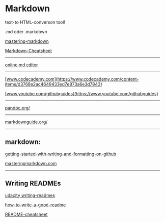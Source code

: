 # Markdown

text-to HTML-converson tool!

.md oder .markdown

[mastering-markdown](https://guides.github.com/features/mastering-markdown/)

[Markdown-Cheatsheet](https://github.com/adam-p/markdown-here/wiki/Markdown-Cheatsheet#code	)


------

[online md editor](https://dillinger.io/) 

------

[www.codecademy.com](https://www.codecademy.com/content-items/d3768e2ac4649433ed7e873a6e3d7843)

[www.youtube.com/githubguides](https://www.youtube.com/githubguides)	

------

[pandoc.org/](https://pandoc.org/)

------

[markdownguide.org/](https://www.markdownguide.org/)

------

## markdown:

[getting-started-with-writing-and-formatting-on-github](https://docs.github.com/en/free-pro-team@latest/github/writing-on-github/getting-started-with-writing-and-formatting-on-github)

[masteringmarkdown.com](https://masteringmarkdown.com/)

------

## Writing READMEs

[udacity writing-readmes](https://www.udacity.com/course/writing-readmes--ud777)

[how-to-write-a-good-readme](https://bulldogjob.com/news/449-how-to-write-a-good-readme-for-your-github-project)

[README-cheatsheet](https://github.com/ritaly/README-cheatsheet)
